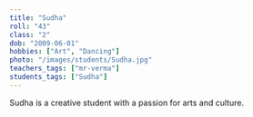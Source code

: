 ```yaml
---
title: "Sudha"
roll: "43"
class: "2"
dob: "2009-06-01"
hobbies: ["Art", "Dancing"]
photo: "/images/students/Sudha.jpg"
teachers_tags: ["mr-verma"]
students_tags: ["Sudha"]
---
```


Sudha is a creative student with a passion for arts and culture.